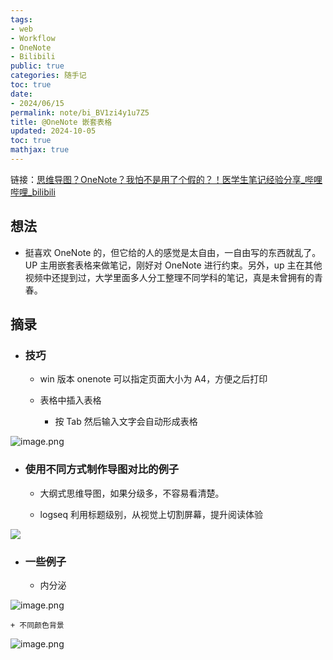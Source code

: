 ```yaml
---
tags:
- web
- Workflow
- OneNote
- Bilibili
public: true
categories: 随手记
toc: true
date:
- 2024/06/15
permalink: note/bi_BV1zi4y1u7Z5
title: @OneNote 嵌套表格
updated: 2024-10-05
toc: true
mathjax: true
---
```


链接：[思维导图？OneNote？我怕不是用了个假的？！医学生笔记经验分享_哔哩哔哩_bilibili](https://www.bilibili.com/video/BV1zi4y1u7Z5)

<!--more-->

## 想法

  + 挺喜欢 OneNote 的，但它给的人的感觉是太自由，一自由写的东西就乱了。UP 主用嵌套表格来做笔记，刚好对 OneNote 进行约束。另外，up 主在其他视频中还提到过，大学里面多人分工整理不同学科的笔记，真是未曾拥有的青春。

## 摘录

  + ### 技巧

    + win 版本 onenote 可以指定页面大小为 A4，方便之后打印

    + 表格中插入表格

      + 按 Tab 然后输入文字会自动形成表格

![image.png](/assets/image_1718446860150_0.png)

  + ### 使用不同方式制作导图对比的例子

    + 大纲式思维导图，如果分级多，不容易看清楚。

    + logseq 利用标题级别，从视觉上切割屏幕，提升阅读体验

![](https://media.xiang578.com/onenote-mindnote-example.png)

  + ### 一些例子

    + 内分泌

![image.png](/assets/image_1718446580320_0.png)

    + 不同颜色背景

![image.png](/assets/image_1718447464957_0.png)
